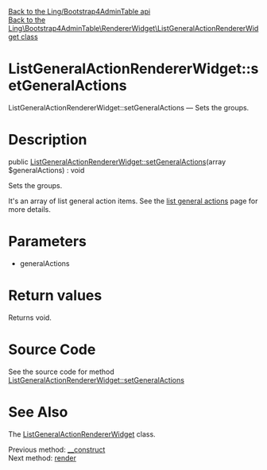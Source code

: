 [Back to the Ling/Bootstrap4AdminTable api](https://github.com/lingtalfi/Bootstrap4AdminTable/blob/master/doc/api/Ling/Bootstrap4AdminTable.md)<br>
[Back to the Ling\Bootstrap4AdminTable\RendererWidget\ListGeneralActionRendererWidget class](https://github.com/lingtalfi/Bootstrap4AdminTable/blob/master/doc/api/Ling/Bootstrap4AdminTable/RendererWidget/ListGeneralActionRendererWidget.md)


ListGeneralActionRendererWidget::setGeneralActions
================



ListGeneralActionRendererWidget::setGeneralActions — Sets the groups.




Description
================


public [ListGeneralActionRendererWidget::setGeneralActions](https://github.com/lingtalfi/Bootstrap4AdminTable/blob/master/doc/api/Ling/Bootstrap4AdminTable/RendererWidget/ListGeneralActionRendererWidget/setGeneralActions.md)(array $generalActions) : void




Sets the groups.

It's an array of list general action items. See the [list general actions](https://github.com/lingtalfi/Light_Realist/blob/master/doc/pages/older/realist-conception-notes.md#list-general-actions) page for more details.




Parameters
================


- generalActions

    


Return values
================

Returns void.








Source Code
===========
See the source code for method [ListGeneralActionRendererWidget::setGeneralActions](https://github.com/lingtalfi/Bootstrap4AdminTable/blob/master/RendererWidget/ListGeneralActionRendererWidget.php#L36-L39)


See Also
================

The [ListGeneralActionRendererWidget](https://github.com/lingtalfi/Bootstrap4AdminTable/blob/master/doc/api/Ling/Bootstrap4AdminTable/RendererWidget/ListGeneralActionRendererWidget.md) class.

Previous method: [__construct](https://github.com/lingtalfi/Bootstrap4AdminTable/blob/master/doc/api/Ling/Bootstrap4AdminTable/RendererWidget/ListGeneralActionRendererWidget/__construct.md)<br>Next method: [render](https://github.com/lingtalfi/Bootstrap4AdminTable/blob/master/doc/api/Ling/Bootstrap4AdminTable/RendererWidget/ListGeneralActionRendererWidget/render.md)<br>


